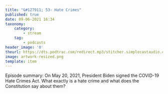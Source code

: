 ```yaml
---
title: "&#127911; 53- Hate Crimes"
published: true
date: 09-06-2021 16:34
taxonomy:
    category:
        - stream
    tag:
        - podcasts
header_image: '0'
theurl: https://dts.podtrac.com/redirect.mp3/stitcher.simplecastaudio.com/c80b603a-35e1-4531-9f82-ac7d54df004d/episodes/a9bdad4a-ce17-4f9e-8853-88305f337f66/audio/128/default.mp3?aid=rss_feed&awCollectionId=c80b603a-35e1-4531-9f82-ac7d54df004d&awEpisodeId=a9bdad4a-ce17-4f9e-8853-88305f337f66&feed=jZLi00b4
image: artwork-resized.png
template: item
--- 
```

Episode summary: On May 20, 2021, President Biden signed the COVID-19 Hate Crimes Act. What exactly is a hate crime and what does the Constitution say about them?
